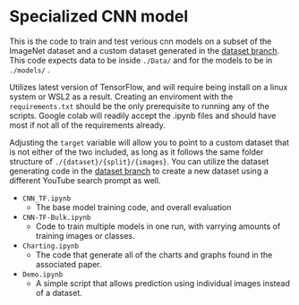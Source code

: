 # Specialized CNN model

This is the code to train and test verious cnn models on a subset of the ImageNet dataset and a custom dataset generated in the [dataset branch](https://github.com/greenwoode/Deep-Learning-Specialization/tree/Data). This code expects data to be inside `./Data/` and for the models to be in `./models/` .

Utilizes latest version of TensorFlow, and will require being install on a linux system or WSL2 as a result. Creating an enviroment with the `requirements.txt` should be the only prerequisite to running any of the scripts. Google colab will readily accept the .ipynb files and should have most if not all of the requirements already. 

Adjusting the `target` variable will allow you to point to a custom dataset that is not either of the two included, as long as it follows the same folder structure of `./{dataset}/{split}/{images}`. You can utilize the dataset generating code in the [dataset branch](https://github.com/greenwoode/Deep-Learning-Specialization/tree/Data) to create a new dataset using a different YouTube search prompt as well.

- `CNN_TF.ipynb`
  - The base model training code, and overall evaluation
- `CNN-TF-Bulk.ipynb`
  - Code to train multiple models in one run, with varrying amounts of training images or classes.
- `Charting.ipynb`
  - The code that generate all of the charts and graphs found in the associated paper. 
- `Demo.ipynb`
  -  A simple script that allows prediction using individual images instead of a dataset.
